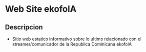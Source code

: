 # Web Site ekofolA  

## Descripcion 
- Sitio web estatico informativo sobre lo ultimo relacionado con el streamer/comunicador de la Republica Dominicana ekofolA
 